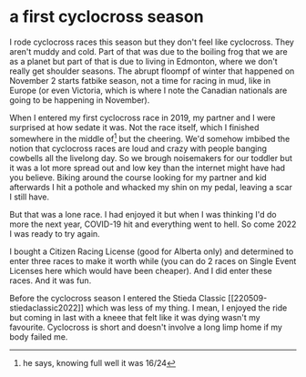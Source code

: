 # a first cyclocross season

I rode cyclocross races this season but they don't feel like cyclocross. They aren't muddy and cold. Part of that was due to the boiling frog that we are as a planet but part of that is due to living in Edmonton, where we don't really get shoulder seasons. The abrupt floompf of winter that happened on November 2 starts fatbike season, not a time for racing in mud, like in Europe (or even Victoria, which is where I note the Canadian nationals are going to be happening in November).

When I entered my first cyclocross race in 2019, my partner and I were surprised at how sedate it was. Not the race itself, which I finished somewhere in the middle of[^1] but the cheering. We'd somehow imbibed the notion that cyclocross races are loud and crazy with people banging cowbells all the livelong day. So we brough noisemakers for our toddler but it was a lot more spread out and low key than the internet might have had you believe. Biking around the course looking for my partner and kid afterwards I hit a pothole and whacked my shin on my pedal, leaving a scar I still have.

But that was a lone race. I had enjoyed it but when I was thinking I'd do more the next year, COVID-19 hit and everything went to hell. So come 2022 I was ready to try again.

I bought a Citizen Racing License (good for Alberta only) and determined to enter three races to make it worth while (you can do 2 races on Single Event Licenses here which would have been cheaper). And I did enter these races. And it was fun.

Before the cyclocross season I entered the Stieda Classic [[220509-stiedaclassic2022]] which was less of my thing. I mean, I enjoyed the ride but coming in last with a kneee that felt like it was dying wasn't my favourite. Cyclocross is short and doesn't involve a long limp home if my body failed me.

[^1]: he says, knowing full well it was 16/24
